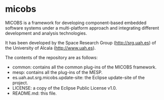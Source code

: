 micobs
======

MICOBS is a framework for developing component-based embedded software systems
under a multi-platform approach and integrating different development and
analysis technologies.

It has been developed by the Space Research Group (http://srg.uah.es) 
of the University of Alcala (http://www.uah.es).

The contents of the repository are as follows:

- common: contains all the common plug-ins of the MICOBS framework.
- mesp: contains all the plug-ins of the MESP.
- es.uah.aut.srg.micobs.update-site: the Eclipse update-site of the project.
- LICENSE: a copy of the Eclipse Public License v1.0.
- README.md: this file.


